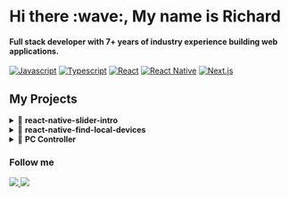 <h1>Hi there :wave:, My name is Richard</h1>

<h4>Full stack developer with 7+ years of industry experience building web applications.</h4>

[![Javascript](https://img.shields.io/badge/-Javascript-F7DF1E?style=flat&logo=javascript&logoColor=FFF)](https://www.javascript.com/)
[![Typescript](https://img.shields.io/badge/-Typescript-3178C6?style=flat&logo=typescript&logoColor=FFF)](https://www.typescriptlang.org/)
[![React](https://img.shields.io/badge/-React-61DAFB?style=flat&logo=react&logoColor=FFF)](https://reactjs.org/)
[![React Native](https://img.shields.io/badge/-React_Native-61DAFB?style=flat&logo=react&logoColor=FFF)](https://reactnative.dev/)
[![Next.js](https://img.shields.io/badge/-Next.js-000?style=flat&logo=next.js&logoColor=FFF)](https://nextjs.org/)

<h2>My Projects</h2>

<details>
  <summary>📌 <b>react-native-slider-intro</b></summary>
  <br />

  [![Available on NPM](https://img.shields.io/badge/-Available_on_NPM-CB3837?style=flat&logo=npm&logoColor=FFF)](https://www.npmjs.com/package/react-native-slider-intro) 
  [![React Native](https://img.shields.io/badge/-React_Native-61DAFB?style=flat&logo=react&logoColor=FFF)](https://reactnative.dev/)
  [![Typescript](https://img.shields.io/badge/-Typescript-3178C6?style=flat&logo=typescript&logoColor=FFF)](https://www.typescriptlang.org/)
  
  [![npm version](https://img.shields.io/npm/v/react-native-slider-intro.svg)](https://www.npmjs.com/package/react-native-slider-intro)
  [![platform](https://img.shields.io/badge/platform-Android_%7C_iOS-yellow)](https://github.com/RichardRNStudio/react-native-slider-intro)
  [![NPM total downloads](https://img.shields.io/npm/d18m/react-native-slider-intro.svg?style=flat)](https://npmcharts.com/compare/react-native-slider-intro?minimal=true)
  [![license](https://img.shields.io/badge/license-MIT-green)](https://github.com/RichardRNStudio/react-native-slider-intro/blob/main/LICENSE)
  <p align="center">
    A simple and full customizable React Native package which implements a unique slider.
  </p>
  <p align="center">
    <img src="https://github.com/RichardRNStudio/react-native-slider-intro/blob/main/docs/basic-example.gif?raw=true" height="350"/>
    <img src="https://github.com/RichardRNStudio/react-native-slider-intro/blob/main/docs/custom-buttons-example.gif?raw=true" height="350"/>
    <img src="https://github.com/RichardRNStudio/react-native-slider-intro/blob/main/docs/column-buttons-example.gif?raw=true" height="350"/>
    <a href="https://github.com/RichardRNStudio/react-native-slider-intro"><img src="https://github-readme-stats.vercel.app/api/pin/?username=RichardRNStudio&repo=react-native-slider-intro&theme=dark" /></a>
  </p>
</details>

<details>
  <summary>📌 <b>react-native-find-local-devices</b></summary>
  <br />

  [![Available on NPM](https://img.shields.io/badge/-Available_on_NPM-CB3837?style=flat&logo=npm&logoColor=FFF)](https://www.npmjs.com/package/react-native-find-local-devices) 
  [![React Native](https://img.shields.io/badge/-React_Native-61DAFB?style=flat&logo=react&logoColor=FFF)](https://reactnative.dev/)
  [![Typescript](https://img.shields.io/badge/-Typescript-3178C6?style=flat&logo=typescript&logoColor=FFF)](https://www.typescriptlang.org/)
  
  [![npm version](https://img.shields.io/npm/v/react-native-find-local-devices.svg)](https://www.npmjs.com/package/react-native-find-local-devices)
  [![platform](https://img.shields.io/badge/platform-Android-yellow)](https://github.com/RichardRNStudio/react-native-find-local-devices)
  [![NPM total downloads](https://img.shields.io/npm/d18m/react-native-find-local-devices.svg?style=flat)](https://npmcharts.com/compare/react-native-find-local-devices?minimal=true)
  [![license](https://img.shields.io/badge/license-MIT-green)](https://github.com/RichardRNStudio/react-native-find-local-devices/blob/main/LICENSE)
  <p align="center">
    It can be helpful when you try to get a list of your local devices over WiFi when the devices includes at least one websocket connection.
  </p>
  <p align="center">
    <img src="https://github.com/RichardRNStudio/react-native-find-local-devices/blob/main/docs/android-example.gif?raw=true" height="450" />
    <br />
    <a href="https://github.com/RichardRNStudio/react-native-find-local-devices"><img src="https://github-readme-stats.vercel.app/api/pin/?username=RichardRNStudio&repo=react-native-find-local-devices&theme=dark" /></a>
  </p>
  <p align=center">
  </p>
</details>

<details>
  <summary>📌 <b>PC Controller</b></summary>
  <br />

  [![Google Play](https://img.shields.io/badge/-Available_on_Google_Play-414141?style=flat&logo=google-play&logoColor=FFF)](https://play.google.com/store/apps/details?id=com.pccontroller)
  [![React Native](https://img.shields.io/badge/-React_Native-61DAFB?style=flat&logo=react&logoColor=FFF)](https://reactnative.dev/) 
  [![C#](https://img.shields.io/badge/-C%23-239120?style=flat&logo=c-sharp&logoColor=white&logoColor=FFF)](https://docs.microsoft.com/en-us/dotnet/csharp/) 
  [![Firebase](https://img.shields.io/badge/-Firebase-FFCA28?style=flat&logo=firebase&logoColor=FFF)](https://firebase.google.com/) 
  [![Google Play Console](https://img.shields.io/badge/-Google_Play_Console-414141?style=flat&logo=google-play&logoColor=FFF)](https://play.google.com/console/about/)
  
  <p align="center">
    PC Controller is my first React Native application. It is about to control a windows machine via android phone. <br/>
    https://pccontroller.rnstudio.hu 
    <br /> 
    <br />
    <a href="https://pccontroller.rnstudio.hu/">
      <img src="https://github.com/RichardRNStudio/RichardRNStudio/blob/main/mockups.png?raw=true" />
    </a>
  </p>

</details>

<h3>Follow me</h3>
<a href="https://www.linkedin.com/in/richard-nagy-rnstudio/">
  <img src="https://img.shields.io/badge/-LINKEDIN-blue?style=for-the-badge&logo=linkedin&logoColor=white"/>
</a>
<a href="https://github.com/RichardRNStudio">
  <img src="https://img.shields.io/badge/-Github-181717?style=for-the-badge&logo=github&logoColor=FFF"/>
</a>
